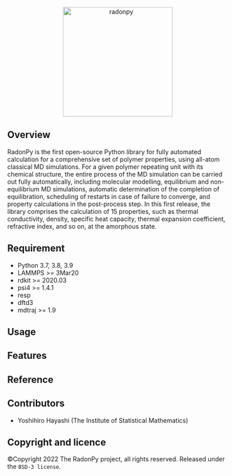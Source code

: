 <p align="center">
  <img height="250" src="https://github.com/RadonPy/RadonPy/blob/main/logo.png" alt="radonpy">
</p>

## Overview
RadonPy is the first open-source Python library for fully automated calculation for a comprehensive set of polymer properties, using all-atom classical MD simulations. For a given polymer repeating unit with its chemical structure, the entire process of the MD simulation can be carried out fully automatically, including molecular modelling, equilibrium and non-equilibrium MD simulations, automatic determination of the completion of equilibration, scheduling of restarts in case of failure to converge, and property calculations in the post-process step. In this first release, the library comprises the calculation of 15 properties, such as thermal conductivity, density, specific heat capacity, thermal expansion coefficient, refractive index, and so on, at the amorphous state.

## Requirement
- Python 3.7, 3.8, 3.9
- LAMMPS >= 3Mar20
- rdkit >= 2020.03
- psi4 >= 1.4.1
- resp
- dftd3
- mdtraj >= 1.9

## Usage

## Features

## Reference

## Contributors
- Yoshihiro Hayashi (The Institute of Statistical Mathematics)

## Copyright and licence
©Copyright 2022 The RadonPy project, all rights reserved.
Released under the `BSD-3 license`.
